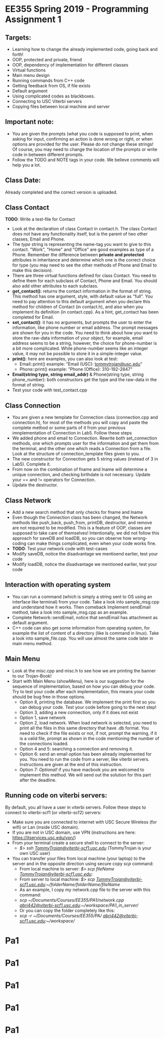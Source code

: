 # EE355 Spring 2019 - Programming Assignment 1

## Targets: 
- Learning how to change the already implemented code, going back and forth!
- OOP, protected and private, friend
- OOP, dependency of implementation for different classes 
- Virtual functions
- Main menu design
- Running commands from C++ code
- Getting feedback from OS, if file exists
- Default argument 
- Using complicated codes as blackboxes. 
- Connecting to USC Viterbi servers
- Copying files between local machine and server

## Important note: 
- You are given the prompts (what you code is supposed to print, when asking for input, confirming an action is done wrong or right, or when options are provided for the user. Please do not change these strings! Of course, you may need to change the location of the prompts or write code in between different prompts. 
- Follow the TODO and NOTE tags in your code. We believe comments will help you a lot. 

## Class Date:
Already completed and the correct version is uploaded. 

## Class Contact
**TODO**: Write a test-file for Contact
- Look at the declaration of class Contact in contact.h. The class Contact does not have any functionality itself, but is the parent of two other classes, Email and Phone.
- The *type* string is representing the name-tag you want to give to this contact. "Work", "Home" and "Office" are good examples as type of a Phone. Remember the difference between **private and protected** attributes in inheritance and determine which one is the correct choice for type (you may need to see the other methods of Phone and Email to make this decision).
- There are three virtual functions defined for class Contact. You need to define them for each subclass of Contact, Phone and Email. You should also add other attributes to each subclass. 
- **get_contact()**: returns the contact information in the format of string. This method has one argument, style, with default value as "full". You need to pay attention to this default argument when you declare this method for children of Contact (in contact.h), and also when you implement its definition (in contact.cpp). As a hint, get_contact has been completed for Email. 
- **set_contact()**: it has no arguments, but prompts the user to enter the information, like phone number or email address. The prompt messages are shown for you in the code. You need to think about how you want to store the raw-data information of your object, for example, email address seems to be a string, however, the choice for phone-number is a bit more complicated. While phone-number seems like an integer value, it may not be possible to store it in a simple-integer value. 
- **print()**: here are examples, you can also look at test:
    - Email::print() example: "Email (USC): tommytrojan@usc.edu"
    - Phone::print() example: "Phone (Office): 310-192-2847"
- **Email(string type, string email_addr)** & Phone(string type, string phone_number): both constructors get the type and the raw-data in the format of string. 
- Test your code with test_contact.cpp

## Class Connection
- You are given a new template for Connection class (connection.cpp and connection.h), for most of the methods you will copy and paste the complete method or some parts of it from your previous imnplementation of Connection in Lab5. Follow these steps
- We added phone and email to Connection. Rewrite both set_connection methods, one which prompts user for the information and get them from the terminal, and the other one which reads a Connection from a file. Look at the structure of connection_template files given to you. 
- The new constructor for Connection gets 5 string values (instead of 3 in Lab5). Complete it. 
- From now on the combination of fname and lname will determine a unique connection, and checking birthdate is not necessary. Update your == and != operators for Connection. 
- Update the destructor. 

## Class Network
- Add a new search method that only checks for fname and lname
- Even though the Connection class has been changed, the Network methods like push_back, push_from, printDB, destructor, and remove are not required to be modified. This is a feature of OOP, classes are supposed to take care of themselves! Intentionally, we did not follow this approach for saveDB and loadDB, so you can observe how wrong-coding can make things complicated, even when your code works fine.
- **TODO**: Test your network code with test-cases
- Modify saveDB, notice the disadvantage we mentioend earlier, test your code
- Modify loadDB, notice the disadvantage we mentioned earlier, test your code

## Interaction with operating system
- You can run a command (which is simply a string sent to OS using an interface like terminal) from your code. Take a look into sample_msg.cpp and understand how it works. Then comeback Implement sendEmail method, take a look into sample_msg.cpp as an example. 
- Complete Network::sendEmail, notice that sendEmail has attachment as default argument. 
- C++ code can also get some information from operating system, for example the list of content of a directory (like ls command in linux). Take a look into sample_file.cpp. You will use almost the same code later in main menu method. 

## Main Menu 
- Look at the misc.cpp and misc.h to see how we are printing the banner to our Trojan-Book! 
- Start with Main Menu (showMenu), here is our suggestion for the sequence of implementation, based on how you can debug your code. Try to test your code after each implementation, this means your code should be bug free in those options. 
    - Option 8, printing the database. We implement the print first so you can debug your code. Test your code before going to the next step! 
    - Option 3, adding a new connection, only if it does not exist 
    - Option 1, save network
    - Option 2, load network. When load network is selected, you need to print all the files in this same directory that have .db format. You need to check if the file exists or not, if not, prompt the warning, if it is a valid file, prompt as shown in the code mentioning the number of the connections loaded.  
    - Option 4 and 5: searching a connection and removing it. 
    - Option 6: send an email option has been already implemented for you. You need to run the code from a server, like viterbi servers. Instructions are given at the end of this instruction.  
    - Option 7: *Optional!* if you have macbook you are welcomed to implement this method. We will send out the solution for this part after the deadline. 


## Running code on viterbi servers:
By default, you all have a user in viterbi servers. Follow these steps to connect to viterbi-scf1 (or viterbi-scf2) servers:
- Make sure you are connected to internet with USC Secure Wireless (for wifi) or Lan (inside USC domain). 
- If you are not in USC domain, use VPN (instructions are here: https://itservices.usc.edu/vpn/)
- From your terminal create a secure shell to connect to the server: 
    - *$> ssh TommyTrojan@viterbi-scf1.usc.edu* (TommyTrojan is your own USC user)
- You can transfer your files from local machine (your laptop) to the server and in the opposite direction using secure copy *scp* command: 
    - From local machine to server: *$> scp fileName TommyTrojan@viterbi-scf1.usc.edu:<addres-in-server>*
    - From server to local machine: *$> scp TommyTrojan@viterbi-scf1.usc.edu:~/folderName/folderName/fileName <address-in-local-machine>*
    - As an example, I copy my network.cpp file to the server with this command: 
    - *scp \~/Documents/Courses/EE355/PA1/network.cpp abri442@viterbi-scf1.usc.edu:\~/workspace/PA1_in_server/*
    - Or you can copy the folder completely like this: 
    - *scp -r \~/Documents/Courses/EE355/PA/ abri442@viterbi-scf1.usc.edu:\~/workspace/* 

# Pa1
# Pa1
# Pa1
# Pa1
# Pa1
